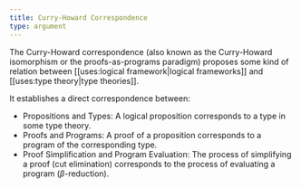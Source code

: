 ```yaml
---
title: Curry-Howard Correspondence
type: argument
---
```

The Curry-Howard correspondence (also known as the Curry-Howard isomorphism or the proofs-as-programs paradigm) proposes some kind of relation between [[uses:logical framework|logical frameworks]] and [[uses:type theory|type theories]].

It establishes a direct correspondence between:
 - Propositions and Types: A logical proposition corresponds to a type in some type theory.
 - Proofs and Programs: A proof of a proposition corresponds to a program of the corresponding type.
 - Proof Simplification and Program Evaluation: The process of simplifying a proof (cut elimination) corresponds to the process of evaluating a program ($\beta$-reduction).